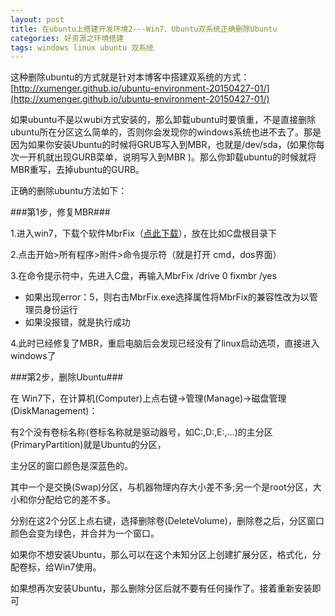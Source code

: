 ```yaml
---
layout: post
title: 在ubuntu上搭建开发环境2---Win7、Ubuntu双系统正确删除Ubuntu
categories: 好资源之环境搭建
tags: windows linux ubuntu 双系统
---
```



这种删除ubuntu的方式就是针对本博客中搭建双系统的方式：[http://xumenger.github.io/ubuntu-environment-20150427-01/](http://xumenger.github.io/ubuntu-environment-20150427-01/)

如果ubuntu不是以wubi方式安装的，那么卸载ubuntu时要慎重，不是直接删除ubuntu所在分区这么简单的，否则你会发现你的windows系统也进不去了。那是因为如果你安装Ubuntu的时候将GRUB写入到MBR，也就是/dev/sda，(如果你每次一开机就出现GURB菜单，说明写入到MBR )。那么你卸载ubuntu的时候就将MBR重写，去掉ubuntu的GURB。

正确的删除ubuntu方法如下：

###第1步，修复MBR###

1.进入win7，下载个软件MbrFix（[点此下载](../download/MbrFix.zip)），放在比如C盘根目录下

2.点击开始>所有程序>附件>命令提示符（就是打开 cmd，dos界面）

3.在命令提示符中，先进入C盘，再输入MbrFix /drive 0 fixmbr /yes

* 如果出现error：5，则右击MbrFix.exe选择属性将MbrFix的兼容性改为以管理员身份运行
* 如果没报错，就是执行成功

4.此时已经修复了MBR，重启电脑后会发现已经没有了linux启动选项，直接进入windows了

###第2步，删除Ubuntu###

在 Win7下，在计算机(Computer)上点右键->管理(Manage)->磁盘管理(DiskManagement)：

有2个没有卷标名称(卷标名称就是驱动器号，如C:,D:,E:,…)的主分区(PrimaryPartition)就是Ubuntu的分区，

主分区的窗口颜色是深蓝色的。

其中一个是交换(Swap)分区，与机器物理内存大小差不多;另一个是root分区，大小和你分配给它的差不多。

分别在这2个分区上点右键，选择删除卷(DeleteVolume)，删除卷之后，分区窗口颜色会变为绿色，并合并为一个窗口。

如果你不想安装Ubuntu，那么可以在这个未知分区上创建扩展分区，格式化，分配卷标，给Win7使用。

如果想再次安装Ubuntu，那么删除分区后就不要有任何操作了。接着重新安装即可
